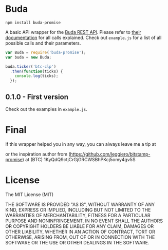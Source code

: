 # Buda

    npm install buda-promise

A basic API wrapper for the [Buda REST API](https://api.buda.com/). Please refer to [their documentation](https://api.buda.com/) for all calls explained. Check out `example.js` for a list of all possible calls and their parameters.

```javascript
var Buda = require('buda-promise');
var buda = new Buda;

buda.ticker('btc-clp')
  .then(function(ticks) {
    console.log(ticks);  
  });
```

## 0.1.0 - First version

Check out the examples in `example.js`.

# Final

If this wrapper helped you in any way, you can always leave me a tip at 

or the inspiration author from (https://github.com/leggiero/bitstamp-promise) at
(BTC) 1KyQdQ9ctjCrGjGRCWSBhPKcj5omy4gv5S

# License

The MIT License (MIT)

THE SOFTWARE IS PROVIDED "AS IS", WITHOUT WARRANTY OF ANY KIND, EXPRESS OR IMPLIED, INCLUDING BUT NOT LIMITED TO THE WARRANTIES OF MERCHANTABILITY, FITNESS FOR A PARTICULAR PURPOSE AND NONINFRINGEMENT. IN NO EVENT SHALL THE AUTHORS OR COPYRIGHT HOLDERS BE LIABLE FOR ANY CLAIM, DAMAGES OR OTHER LIABILITY, WHETHER IN AN ACTION OF CONTRACT, TORT OR OTHERWISE, ARISING FROM, OUT OF OR IN CONNECTION WITH THE SOFTWARE OR THE USE OR OTHER DEALINGS IN THE SOFTWARE.

